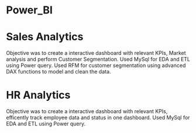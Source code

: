 # Power_BI
# Sales Analytics

Objective was to create a interactive dashboard with relevant KPIs,
Market analysis and perform Customer Segmentation.
Used MySql for EDA and ETL using Power query.
Used RFM for customer segmentation using advanced DAX functions to
model and clean the data.


# HR Analytics
Objective was to create a interactive dashboard with relevant KPIs,
efficently track employee data and status in one dashboard.
Used MySql for EDA and ETL using Power query.


